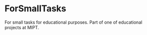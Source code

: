 # ForSmallTasks
For small tasks for educational purposes. Part of one of educational projects at MIPT.
